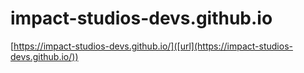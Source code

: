 # impact-studios-devs.github.io

[https://impact-studios-devs.github.io/]([url](https://impact-studios-devs.github.io/))
